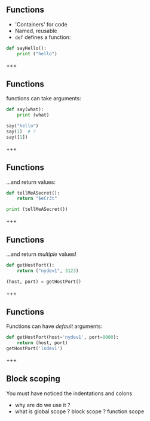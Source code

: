 ## Functions
* 'Containers' for code
* Named, reusable
* `def` defines a function:
```python
def sayHello():
    print ("hello")
```

+++
## Functions
functions can take arguments:
```python
def say(what):
    print (what)

say("hello")
say(1)  # ?
say([1])
```

+++
## Functions
...and return values:
```python
def tellMeASecret():
    return "$eCr3t"

print (tellMeASecret())
```

+++
## Functions
...and return *multiple* values!
```python
def getHostPort():
    return ("nydev1", 3123)

(host, port) = getHostPort()
```

+++
## Functions
Functions can have *default* arguments:
```python
def getHostPort(host='nydev1', port=8000):
    return (host, port)
getHostPort('lndev1')
```

+++
## Block scoping
You must have noticed the indentations and colons 
* why are do we use it ?
* what is global scope ? block scope ?  function scope